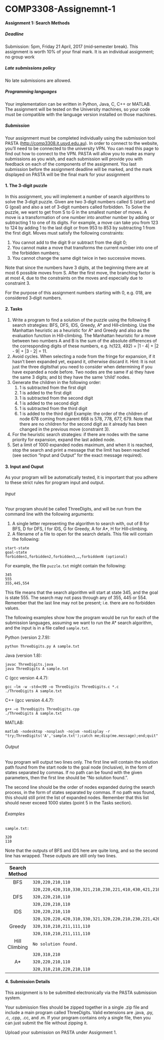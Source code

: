 # COMP3308-Assignemnt-1
#### Assignment 1: Search Methods

##### Deadline
Submission: 5pm, Friday 21 April, 2017 (mid‐semester break). This assignment is worth 10% of your final mark. It is an individual assignment; no group work

##### Late submissions policy
No late submissions are allowed.

##### Programming languages
Your implementation can be written in Python, Java, C, C++ or MATLAB. The assignment will be tested on the University machines, so your code must be compatible with the language version installed on those machines.

##### Submission
Your assignment must be completed individually using the submission tool PASTA
(http://comp3308.it.usyd.edu.au). In order to connect to the website, you’ll need to be connected to the university VPN. You can read this page to find out how to connect to the VPN. PASTA will allow you to make as many submissions as you wish, and each submission will provide you with feedback on each of the components of the assignment. You last submission before the assignment deadline will be marked, and the mark displayed on PASTA will be the final mark for your assignment

#### 1. The 3‐digit puzzle
In this assignment, you will implement a number of search algorithms to solve the 3‐digit puzzle. Given are two 3‐digit numbers called S (start) and G (goal) and also a set of 3‐digit numbers called forbidden. To Solve the puzzle, we want to get from S to G in the smallest number of moves. A move is a transformation of one number into another number by adding or subtracting 1 to one of its digits. For example, a move can take you from 123 to 124 by adding 1 to the last digit or from 953 to 853 by subtracting 1 from the first digit. Moves must satisfy the following constraints:

1. You cannot add to the digit 9 or subtract from the digit 0;
2. You cannot make a move that transforms the current number into one of the forbidden
numbers;
3. You cannot change the same digit twice in two successive moves.

Note that since the numbers have 3 digits, at the beginning there are at most 6 possible moves from S. After the first move, the branching factor is at most 4, due to the constraints on the moves and especially due to constraint 3.

For the purpose of this assignment numbers starting with 0, e.g. 018, are considered 3‐digit numbers.

#### 2. Tasks
1. Write a program to find a solution of the puzzle using the following 6 search strategies: BFS, DFS, IDS, Greedy, A* and Hill‐climbing. Use the Manhattan heuristic as a heuristic for A* and Greedy and also as the evaluation function in Hill‐climbing. The Manhattan heuristic for a move between two numbers A and B is the sum of the absolute differences of the corresponding digits of these numbers, e.g. h(123, 492) = |1 - 4| + |2 - 9| + |3 - 2| = 11.
2. Avoid cycles. When selecting a node from the fringe for expansion, if it hasn’t been expanded yet, expand it, otherwise discard it. Hint: It is not just the three digitsthat you need to consider when determining if you have expanded a node before. Two nodes are the same if a) they have the same 3 digits; and b) they have the same ‘child’ nodes.
3. Generate the children in the following order:  
    1. 1 is subtracted from the first digit
    2. 1 is added to the first digit
    3. 1 is subtracted from the second digit
    4. 1 is added to the second digit
    5. 1 is subtracted from the third digit
    6. 1 is added to the third digit
Example: the order of the children of node 678 coming from parent 668 is 578, 778, 677, 679. Note that there are no children for the second digit as it already has been changed in the previous move (constraint 3).
4. For the heuristic search strategies: if there are nodes with the same priority for expansion,
expand the last added node.
5. Set a limit of 1000 expanded nodes maximum, and when it is reached, stop the search and print a message that the limit has been reached (see section “Input and Output” for the exact message required).

 #### 3. Input and Ouput
 As your program will be automatically tested, it is important that you adhere to these strict rules for program input and output.

###### Input
Your program should be called ThreeDigits, and will be run from the command line with the following arguments:

1. A single letter representing the algorithm to search with, out of B for BFS, D for DFS, I for IDS, G for Greedy, A for A*, H for Hill‐climbing.
2. A filename of a file to open for the search details. This file will contain the following:
 
```
start-state
goal‐state
forbidden1,forbidden2,forbidden3,…,forbiddenN (optional)
```

For example, the file `puzzle.txt` might contain the following:
```
345
555
355,445,554
```
This file means that the search algorithm will start at state 345, and the goal is state 555. The search may not pass through any of 355, 445 or 554. Remember that the last line may not be present; i.e. there are no forbidden values.
 
The following examples show how the program would be run for each of the submission languages, assuming we want to run the A* search algorithm, and the input is in a file called `sample.txt`.

Python (version 2.7.9):
```
python ThreeDigits.py A sample.txt
```
Java (version 1.8):
```
javac ThreeDigits.java
java ThreeDigits A sample.txt
```
C (gcc version 4.4.7):
```
gcc –lm ‐w ‐std=c99 –o ThreeDigits ThreeDigits.c *.c
./ThreeDigits A sample.txt
```
C++ (gcc version 4.4.7):
```
g++ –o ThreeDigits ThreeDigits.cpp
./ThreeDigits A sample.txt
```
MATLAB:
```
matlab ‐nodesktop ‐nosplash ‐nojvm ‐nodisplay ‐r
"try;ThreeDigits('A','sample.txt');catch me;disp(me.message);end;quit"
```
 
###### Output
You program will output two lines only. The first line will contain the solution path found from the start node to the goal node (inclusive), in the form of states separated by commas. If no path can be found with the given parameters, then the first line should be “No solution found.”.

The second line should be the order of nodes expanded during the search process, in the form of states separated by commas. If no path was found, this should still print the list of expanded nodes. Remember that this list should never exceed 1000 states (point 5 in the Tasks section).

###### Examples
`sample.txt:`
```
320
110
```
Note that the outputs of BFS and IDS here are quite long, and so the second line has wrapped. These outputs are still only two lines.

| Search Method         | Output                                                                                                                                |
| :-------------------: | ------------------------------------------------------------------------------------------------------------------------------------- |
| BFS                   | `320,220,210,110`                                                                                                                     |
|                       | `320,220,420,310,330,321,210,230,221,410,430,421,210,410,311,230,430,331,221,421,311,331,110`                                         |
| DFS                   | `320,220,210,110`                                                                                                                     |
|                       | `320,220,210,110`                                                                                                                     |
| IDS                   | `320,220,210,110`                                                                                                                     |
|                       | `320,320,220,420,310,330,321,320,220,210,230,221,420,410,430,421,310,210,410,311,330,230,430,331,321,221,421,311,331,320,220,210,110` |
| Greedy                | `320,310,210,211,111,110`                                                                                                             |
|                       | `320,310,210,211,111,110`                                                                                                             |
| Hill Climbing         | `No solution found.`                                                                                                                  |
|                       | `320,310,210`                                                                                                                         |
| A*                    | `320,220,210,110`                                                                                                                     |
|                       | `320,310,210,220,210,110`                                                                                                             |
 
#### 4. Submission Details
This assignment is to be submitted electronically via the PASTA submission system.

Your submission files should be zipped together in a single .zip file and include a main program called ThreeDigits. Valid extensions are .java, .py, .c, .cpp, .cc, and .m. If your program contains only a single file, then you can just submit the file without zipping it.

Upload your submission on PASTA under Assignment 1.
 
 
 
